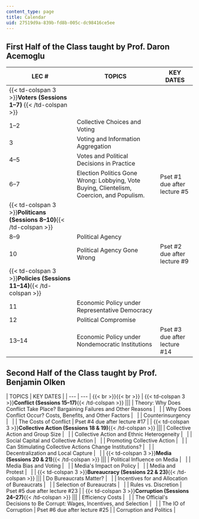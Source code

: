 ```yaml
---
content_type: page
title: Calendar
uid: 27519d9a-839b-fd8b-005c-dc98416ce5ee
---
```


First Half of the Class taught by Prof. Daron Acemoglu
------------------------------------------------------

| LEC # | TOPICS | KEY DATES |
| --- | --- | --- |
| {{< td-colspan 3 >}}**Voters (Sessions 1–7)** {{< /td-colspan >}} |||
| 1–2 | Collective Choices and Voting | &nbsp; |
| 3 | Voting and Information Aggregation | &nbsp; |
| 4–5 | Votes and Political Decisions in Practice | &nbsp; |
| 6–7 | Election Politics Gone Wrong: Lobbying, Vote Buying, Clientelism, Coercion, and Populism. | Pset #1 due after lecture #5 |
| {{< td-colspan 3 >}}**Politicans (Sessions 8–10)**{{< /td-colspan >}} |||
| 8–9 | Political Agency | &nbsp; |
| 10 | Political Agency Gone Wrong | Pset #2 due after lecture #9 |
| {{< td-colspan 3 >}}**Policies (Sessions 11–14)**{{< /td-colspan >}} |||
| 11 | Economic Policy under Representative Democracy | &nbsp; |
| 12 | Political Compromise | &nbsp; |
| 13–14 | Economic Policy under Nondemocratic Institutions | Pset #3 due after lecture #14 

Second Half of the Class taught by Prof. Benjamin Olken
-------------------------------------------------------

| TOPICS | KEY DATES |
| --- | --- | {{< br >}}{{< br >}} | {{< td-colspan 3 >}}**Conflict (Sessions 15–17)**{{< /td-colspan >}} |||
| Theory: Why Does Conflict Take Place? Bargaining Failures and Other Reasons | &nbsp; |
| Why Does Conflict Occur? Costs, Benefits, and Other Factors | &nbsp; |
| Counterinsurgency | &nbsp; |
| The Costs of Conflict | Pset #4 due after lecture #17 |
| {{< td-colspan 3 >}}**Collective Action (Sessions 18 & 19)**{{< /td-colspan >}} |||
| Collective Action and Group Size | &nbsp; |
| Collective Action and Ethnic Heterogeneity | &nbsp; |
| Social Capital and Collective Action | &nbsp; |
| Promoting Collective Action | &nbsp; |
| Can Stimulating Collective Actions Change Institutions? | &nbsp; |
| Decentralization and Local Capture | &nbsp; |
| {{< td-colspan 3 >}}**Media (Sessions 20 & 21)**{{< /td-colspan >}} |||
| Political Influence on Media | &nbsp; |
| Media Bias and Voting | &nbsp; |
| Media's Impact on Policy | &nbsp; |
| Media and Protest | &nbsp; |
| {{< td-colspan 3 >}}**Bureaucracy (Sessions 22 & 23)**{{< /td-colspan >}} |||
| Do Bureaucrats Matter? | &nbsp; |
| Incentives for and Allocation of Bureaucrats | &nbsp; |
| Selection of Bureaucrats | &nbsp; |
| Rules vs. Discretion | Pset #5 due after lecture #23 |
| {{< td-colspan 3 >}}**Corruption (Sessions 24–27)**{{< /td-colspan >}} |||
| Efficiency Costs | &nbsp; |
| The Official's Decisions to Be Corrupt: Wages, Incentives, and Selection | &nbsp; |
| The IO of Corruption | Pset #6 due after lecture #25 |
| Corruption and Politics |